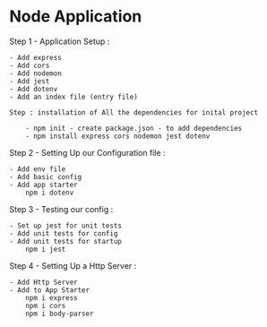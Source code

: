 # Node Application 

Step 1 - Application Setup :

    - Add express
    - Add cors 
    - Add nodemon
    - Add jest
    - Add dotenv 
    - Add an index file (entry file)
    
    Step : installation of All the dependencies for inital project

        - npm init - create package.json - to add dependencies
        - npm install express cors nodemon jest dotenv

Step 2 - Setting Up our Configuration file :

    - Add env file
    - Add basic config
    - Add app starter
        npm i dotenv

Step 3 - Testing our config :

    - Set up jest for unit tests
    - Add unit tests for config
    - Add unit tests for startup
        npm i jest

Step 4 - Setting Up a Http Server :

    - Add Http Server
    - Add to App Starter
        npm i express
        npm i cors
        npm i body-parser